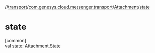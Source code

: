 //[transport](../../../index.md)/[com.genesys.cloud.messenger.transport](../index.md)/[Attachment](index.md)/[state](state.md)

# state

[common]\
val [state](state.md): [Attachment.State](-state/index.md)
